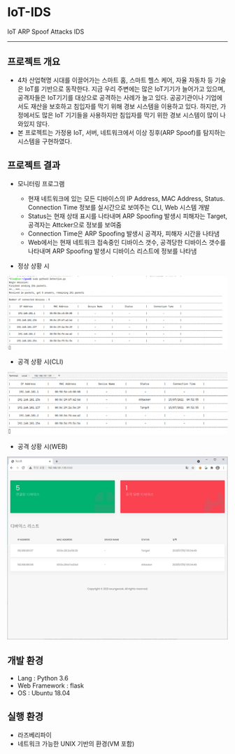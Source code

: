# IoT-IDS

IoT ARP Spoof Attacks IDS

***

## 프로젝트 개요

* 4차 산업혁명 시대를 이끌어가는 스마트 홈, 스마트 헬스 케어, 자율 자동차 등 기술은 IoT를 기반으로 동작한다. 지금 우리 주변에는 많은 IoT기기가 늘어가고 있으며, 공격자들은 IoT기기를 대상으로 공격하는 사례가 늘고 있다. 
  공공기관이나 기업에서도 재산을 보호하고 침입자를 막기 위해 경보 시스템을 이용하고 있다.  하지만, 가정에서도 많은 IoT 기기들을 사용하지만 침입자를 막기 위한 경보 시스템이 많이 나와있지 않다. 
* 본 프로젝트는 가정용 IoT, 서버, 네트워크에서 이상 징후(ARP Spoof)를 탐지하는 시스템을 구현하였다.


## 프로젝트 결과

* 모니터링 프로그램
  * 현재 네트워크에 있는 모든 디바이스의 IP Address, MAC Address, Status. Connection Time 정보를 실시간으로 보여주는 CLI, Web 시스템 개발
  * Status는 현재 상태 표시를 나타내며 ARP Spoofing 발생시 피해자는 Target, 공격자는 Attcker으로 정보를 보여줌
  * Connection Time은 ARP Spoofing 발생시 공격자, 피해자 시간을 나타냄
  * Web에서는 현재 네트워크 접속중인 디바이스 갯수, 공격당한 디바이스 갯수를 나타내며 ARP Spoofing 발생시 디바이스 리스트에 정보를 나타냄

* 정상 상황 시

![정상 상황 시](https://github.com/seungwook0417/IoT-IDS/blob/master/resource/basic.png)

* 공격 상황 시(CLI)

![공격 상황 시](https://github.com/seungwook0417/IoT-IDS/blob/master/resource/attack.png)

* 공격 상황 시(WEB)

![공격 상황 시](https://github.com/seungwook0417/IoT-IDS/blob/master/resource/web.png)


## 개발 환경

- Lang : Python 3.6
- Web Framework : flask
- OS : Ubuntu 18.04


## 실행 환경

* 라즈베리파이
* 네트워크 가능한 UNIX 기반의 환경(VM 포함)